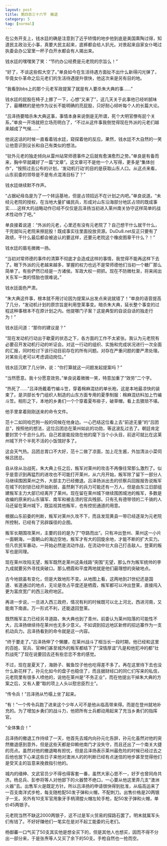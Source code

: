 ```yaml
---
layout: post
title: 第四百三十六节　撤退
category: 5
tag: [normal]
---
```


在公务开支上，钱水廷的确是注意到了近乎矫情的地步他到底是美国熏陶过得，知道民主政治无小事，真要大民主起来，底裤都会给人扒光。对景起来自家女仆喝过执委会办公室里一杯子白开水都会有人揭出来。

钱水廷的嘿嘿笑了笑：“节约办公经费是元老院的宗旨么！”

“好了，不谈这些假大空了。”单良如今在生活待遇方面扯不出什么新得闪光弹了，毕竟女仆革命之后元老们的生活待遇提升很快，他这次来是另有目的地。

“我看到bbs上的那个元老军政提案了就是有人要杀朱大典的事……”

钱水廷的屁股在椅子上挪了一下，心想“又来了”，这几天关于此事他已经听腻味了，最糟糕的是他作为议长不能明确的亮屁股，只好耐心倾听每个人的长篇大论。

“吕泽扬要暗杀朱大典这事，事情本身来说倒是无所谓，死个大明官僚有屁个关系，”单良一开场就把立场亮明白了，“不过从这件事我倒觉得现在外派的元老们越来越成了气候……”

他说这话的时候一直看着钱水廷，窥探着他的反应。果然，钱水廷不大自然的一笑让他意识到议长和自己有类似的想法。

“驻外元老的独走倾向从雷州站常师德事件之后就有愈演愈烈之势。”单良是有备而来，胸中早就藏好了一篇“文章”。这文章可不是他一个人写得，更多是“集体创作”，“按照过去公布的计划，‘发动机行动’的目的是获取山东人口。从这点来看，山东前委的领导是不是有点混淆目标了？”

钱水廷继续默不作声。

“占据屺母岛是为了一个转运基地，但是占领招远不在计划之内吧。”单良说道。“未经元老院的授权，在当地大量扩编民兵，形成对山东沿海部分地区占领的既成事实……这样大的战略动作已经不仅仅是吕泽扬当初进入莱州南关协守这样简单的战术性动作了吧。”

单良接着说道：“外派的元老，心里还有没有元老院了？自己想干什么就干什么，干完就叫元老院来擦屁股！既成事实往里面投放资源。DuDu8.net反正只要有了政绩，干什么最后都会被追认的要这样，还要元老院这个橡皮图章干什么？！”

钱水廷的眉毛微微一扬。

“当初对常师德的事件的清算不彻底才会造成这样的事情，我觉得不能再这样下去了。眼下外派的元老越来越多，掌握的权力也远不是常师德他们当初一个糖厂那么简单了。有些俨然已经是一方诸侯。军政大权一把抓。现在不防微杜渐，将来闹出关东军一类的怪胎也很难说。”

钱水廷面色严肃。

“朱大典这件事，根本就不用讨论因为提案从出发点来说就错了！”单良的语音提高了几分，“发动机计划的原宗旨是利用登莱事变。暗杀朱大典，延长整个事变的过程这种事根本不在原计划之内。他提哪门子案？这是典型的自说自话的独走行为！”

钱水廷问道：“那你的建议是？”

“现在发动机行动出于歇夏的状态之下，各方面的工作不太紧张。我认为元老院有必要召开发动机行动的听证会。对这一行动的组织、实施和完成状况进行一次全面的汇报，同时检讨下该行动目前存在的所有问题。对存在严重问题的要严肃处理。对某些元老可以考虑调动岗位。”

钱水廷沉默了几分钟，说：“你打算就这一问题发起提案吗？”

“当然愿意。我十分愿意效劳。”单良说着微微一笑，特意加重了“效劳”二个字。

“热死了……”吕泽扬戴着竹编斗笠，穿着棉麻混纺的单长袍，这是本地最凉快的装束了。是洪部长专门组织人制造的山东方面专用的夏季制服：棉麻混纺料加上竹编斗笠。相形之下，本地的乡勇们一个个穿着夏布褂子，破草帽，看上去猥琐不堪。

他手里拿着刚刚送来的命令文件。

范十二如同哈巴狗一般的伺候在他身边。一心巴结这位看上去“前途无量”的“吕团总”，按照他的想法，这位吕团总在莱州如此的功勋，等这波乱过去了。朝廷肯定要封赏个千总什么的。自己若是能投效在他的麾下当个小头目，前途可就比在这莱州城下开个半死不活的小饭馆好多了。

这会天气热。吕团总胃口不大好，范十二做了凉面，加上花生酱，外加清淡小菜伺候吕团总。

自从徐从治战死，朱大典上任之后，叛军对莱州的攻击不再像往常那么激烈了。似乎是意识到再猛烈的进攻也不可能打开莱州，从六月开始，叛军除了留下一部分人马继续围困莱州之外，大部主力已经撤退。吕泽扬派出去的侦察兵回报报告说叛军在城下的封锁已经开始削弱，虽然剩下的兵力可能还有一万人，但是由东江旧部组建叛军主力大部已经离开了莱州。现在留在莱州城下继续围困城池的叛军，多数是收编的原来的山东镇军、南军和被击溃的官兵残部。只有孔有德带领的二千骑的人马还留在莱州城下，既监视其他叛军，也有控扼通道的用意。

根据山东前委的判断，叛军对莱州久攻不下，而且发现黄县一带已经逐渐为元老院所控制，已经有了另辟蹊径的企图。

叛军长期围攻莱州，主要的目的是为了“夺路而出”。只有冲出登州、莱州这一小片一面朝海，一面朝山的海边空地，叛军才有大的回旋余地，才能不断的扩大实力。但凡农民军暴动，一开始必然是流动作战，在流动中壮大自己打击敌人。登莱的叛军也是同理。

现在莱州攻陷无望，叛军既然走莱州这条线路“突围”无望，那么作为叛军统帅的李九成就要另外寻找突破口。那么栖霞和平度两地就是他们最理想的突破地点。

古今地貌虽有变化，但是大致地形不变。从地图上看，这两地到21世纪还是国道、省道通过的地点，无论是攻占平度还是栖霞，叛军都可以冲出登莱，直接闯入更为富庶宽广的西三政府地区。

再进一步说，一旦进入西三政府，情况有利的时候既可以北上河北，西进河南，又能南下南直。万一形式不利，还能退回登莱。

既然叛军主力已经另寻道路，朱大典也到了青州，前委认为莱州陷落的可能性不大，吕泽扬继续待在莱州也无多少意义。不如调到招远地区新修的招远寨作为一支机动兵力。吕泽扬看到的命令就是这一内容。

“终于要走了。”吕泽扬伸了个懒腰，在莱州战斗了相当长一段时期，他已经和这里的百姓、官兵、官绅们甚至城外的叛军都结下了“深情厚谊”凡是和他犯冲的都“壮烈战死”了现在说要回去还有些恋恋不舍的感觉。

不过，现在是夏天了，海肠子、鲅鱼饺子他也吃得差不多了。再在这里待下去也没什么新花样了。孙元化如今的盘子也稳住了，而且据财经口的同仁们写来的私信，元老院里有很多人喷他的，说他在莱州是“不务正业”，而在他提出干掉朱大典的方案之后，又有人要“取的项上人头以慰忠臣烈士”。

“传令兵！”吕泽扬从竹榻上坐了起来。

“有！”一个传令兵跑了进来这个少年人可不是他从临高带来得。而是在登州就地补充的。为了增加乡勇们的战斗力，他把所有士兵都动用起来了充当乡勇们的指挥官。

“全体集合！”

吕泽扬的撤退工作持续了一天，他首先去城内向孙元化告辞，孙元化虽然对他的突然撤退感到意外，但是这些天都是仰赖他南门才没失守，而且还出了一个南关大捷的亮点。虽然对他的撤退略有担忧，但是吕泽扬表示莱州最危险的时候已经过去之后他也放下心来这些日子来他对澳洲人的的判断已经有点迷信的地步甚至觉得他们是受天主的旨意来挽救指引他的。

城内的缙绅、文武官员少不得也得客套一番，虽然大家心思不一，好歹也曾同舟共济。杨总兵、彭参将等人对他部下的火器赞不绝口，一心要从他这里弄几支“澳洲火器”去。出售军火是既定方针。所以吕泽扬的申请很快得到批准，从临高运来了一百支南洋式步枪，每支随枪配50发子弹和火帽，不配刺刀。出售价格是20两银子一支。另外有10支军官用象牙手柄滑膛火帽左轮手枪，配50发子弹和火帽，单价45两银子。

元老院当然不缺这2000两银子，这不过是军火贸易的探路石罢了。明末就属军头们有钱了。不好好赚他们一笔实在是对不起工能委的元老们。

杨御蕃一口气买了50支其实他是想全买下的，但是其他人也想买，因而不得不分出一部分来，于是张焘等人又买了余下的50支。手枪自然也一抢而空。